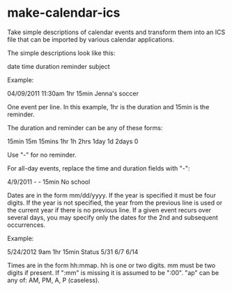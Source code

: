 make-calendar-ics
=================

Take simple descriptions of calendar events and transform them into an ICS
file that can be imported by various calendar applications.

The simple descriptions look like this:

   date time duration reminder subject

Example:

   04/09/2011 11:30am 1hr 15min Jenna's soccer

One event per line.  In this example, 1hr is the duration and 15min is the
reminder.

The duration and reminder can be any of these forms:

   15min 15m 15mins
   1hr   1h  2hrs
   1day  1d  2days
   0

Use "-" for no reminder.

For all-day events, replace the time and duration fields with "-":

   4/9/2011 - - 15min No school

Dates are in the form mm/dd/yyyy.  If the year is specified it must be four
digits.  If the year is not specified, the year from the previous line is used
or the current year if there is no previous line.  If a given event recurs
over several days, you may specify only the dates for the 2nd and subsequent
occurrences.

Example:

   5/24/2012 9am 1hr 15min Status
   5/31
   6/7
   6/14

Times are in the form hh:mmap.  hh is one or two digits.  mm must be two
digits if present.  If ":mm" is missing it is assumed to be ":00".  "ap" can
be any of: AM, PM, A, P (caseless).
